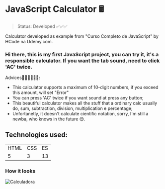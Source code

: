 <h1> JavaScript Calculator 🖩</h1>

> Status: Developed ✅✅✅

Calculator developed as example from "Curso Completo de JavaScript" by HCode na Udemy.com.

### Hi there, this is my first JavaScript project, you can try it, it's a responsible calculator. If you want the tab sound, need to click 'AC' twice.

Advices🙅‍♂️🙅‍♂️🙅‍♂️:
- This calculator supports a maximum of 10-digit numbers, if you exceed this amount, will set "Error"
- You can press 'AC' twice if you want sound at press any button;
- This beautiful calculator makes all the stuff that a ordinary calc usually do, sum, subtraction, division, multiplication e percentage;
- Unfortanetly, it doesn't calculate cientific notation, sorry, I'm still a newba, who knows in the future 😊.

## Technologies used:

<table>
  <tr>
    <td>HTML</td>
    <td>CSS</td>
    <td>ES</td>
  </tr>
  <tr>
    <td>5</td>
    <td>3</td>
    <td>13</td>
  </tr>
</table>

### How it looks
![Calculadora](https://firebasestorage.googleapis.com/v0/b/hcode-com-br.appspot.com/o/calculadora-hcode.jpg?alt=media&token=5406aa3f-b965-401c-9b4e-654609c78b33)
